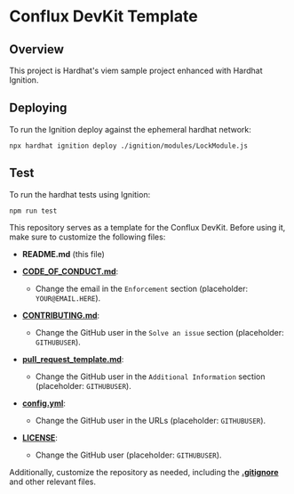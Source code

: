 # Conflux DevKit Template

## Overview

This project is Hardhat's viem sample project enhanced with Hardhat Ignition.

## Deploying

To run the Ignition deploy against the ephemeral hardhat network:

```shell
npx hardhat ignition deploy ./ignition/modules/LockModule.js
```

## Test

To run the hardhat tests using Ignition:

```shell
npm run test
```

This repository serves as a template for the Conflux DevKit. Before using it, make sure to customize the following files:

- **README.md** (this file)

- **[CODE_OF_CONDUCT.md](CODE_OF_CONDUCT.md)**:

  - Change the email in the `Enforcement` section (placeholder: `YOUR@EMAIL.HERE`).

- **[CONTRIBUTING.md](CONTRIBUTING.md)**:

  - Change the GitHub user in the `Solve an issue` section (placeholder: `GITHUBUSER`).

- **[pull_request_template.md](.github/pull_request_template.md)**:

  - Change the GitHub user in the `Additional Information` section (placeholder: `GITHUBUSER`).

- **[config.yml](.github/ISSUE_TEMPLATE/config.yml)**:

  - Change the GitHub user in the URLs (placeholder: `GITHUBUSER`).

- **[LICENSE](LICENSE)**:
  - Change the GitHub user (placeholder: `GITHUBUSER`).

Additionally, customize the repository as needed, including the **[.gitignore](.gitignore)** and other relevant files.

